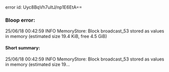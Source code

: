 error id: Uyc8BqVh7uItJ/np1E6EtA==
### Bloop error:

25/06/18 00:42:59 INFO MemoryStore: Block broadcast_53 stored as values in memory (estimated size 19.4 KiB, free 4.5 GiB)
#### Short summary: 

25/06/18 00:42:59 INFO MemoryStore: Block broadcast_53 stored as values in memory (estimated size 19...